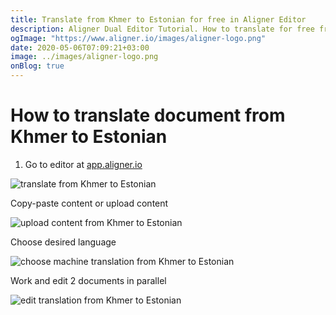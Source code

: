 ```yaml
---
title: Translate from Khmer to Estonian for free in Aligner Editor
description: Aligner Dual Editor Tutorial. How to translate for free from Khmer to Estonian. Aligner is multilingual document management platform. 
ogImage: "https://www.aligner.io/images/aligner-logo.png"
date: 2020-05-06T07:09:21+03:00
image: ../images/aligner-logo.png
onBlog: true
---
```


# How to translate document from Khmer to Estonian

1. Go to editor at [app.aligner.io](https://app.aligner.io "Aligner App web page")

![translate from Khmer to Estonian](../aligner-blank-editor.png "translate from Khmer to Estonian")

Copy-paste content or upload content

![upload content from Khmer to Estonian](../aligner-uploaded-document.png "upload content from Khmer to Estonian")

Choose desired language

![choose machine translation from Khmer to Estonian](../aligner-language-dropdown.png "choose machine translation from Khmer to Estonian")

Work and edit 2 documents in parallel

![edit translation from Khmer to Estonian](../aligner-double-sitded-editor.png "edit translation from Khmer to Estonian")

